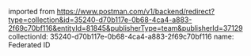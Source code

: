 imported from https://www.postman.com/v1/backend/redirect?type=collection&id=35240-d70b117e-0b68-4ca4-a883-2f69c70bf116&entityId=81845&publisherType=team&publisherId=37129
collectionId: 35240-d70b117e-0b68-4ca4-a883-2f69c70bf116
name: Federated ID